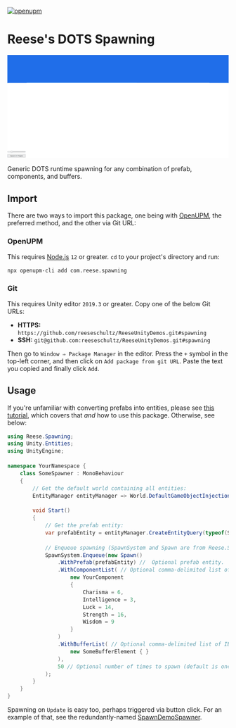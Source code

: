 [![openupm](https://img.shields.io/npm/v/com.reese.spawning?label=openupm&registry_uri=https://package.openupm.com)](https://openupm.com/packages/com.reese.spawning/)

# Reese's DOTS Spawning

![Video of spawning prefabs with Unity ECS.](/Gifs/spawn-demo.gif)

Generic DOTS runtime spawning for any combination of prefab, components, and buffers.

## Import

There are two ways to import this package, one being with [OpenUPM](https://openupm.com/), the preferred method, and the other via Git URL:

### OpenUPM

This requires [Node.js](https://nodejs.org/en/) `12` or greater. `cd` to your project's directory and run:

```sh
npx openupm-cli add com.reese.spawning
```

### Git

This requires Unity editor `2019.3` or greater. Copy one of the below Git URLs:

* **HTTPS:** `https://github.com/reeseschultz/ReeseUnityDemos.git#spawning`
* **SSH:** `git@github.com:reeseschultz/ReeseUnityDemos.git#spawning`

Then go to `Window ⇒ Package Manager` in the editor. Press the `+` symbol in the top-left corner, and then click on `Add package from git URL`. Paste the text you copied and finally click `Add`.

## Usage

If you're unfamiliar with converting prefabs into entities, please see [this tutorial](https://reeseschultz.com/spawning-prefabs-with-unity-ecs/), which covers that *and* how to use this package. Otherwise, see below:

```csharp
using Reese.Spawning;
using Unity.Entities;
using UnityEngine;

namespace YourNamespace {
    class SomeSpawner : MonoBehaviour
    {
        // Get the default world containing all entities:
        EntityManager entityManager => World.DefaultGameObjectInjectionWorld.EntityManager;

        void Start()
        {
            // Get the prefab entity:
            var prefabEntity = entityManager.CreateEntityQuery(typeof(SomePrefab)).GetSingletonEntity()

            // Enqueue spawning (SpawnSystem and Spawn are from Reese.Spawning):
            SpawnSystem.Enqueue(new Spawn()
                .WithPrefab(prefabEntity) //  Optional prefab entity.
                .WithComponentList( // Optional comma-delimited list of IComponentData.
                    new YourComponent
                    {
                        Charisma = 6,
                        Intelligence = 3,
                        Luck = 14,
                        Strength = 16,
                        Wisdom = 9
                    }
                )
                .WithBufferList( // Optional comma-delimited list of IBufferElementData.
                    new SomeBufferElement { }
                ),
                50 // Optional number of times to spawn (default is once).
            );
        }
    }
}
```

Spawning on `Update` is easy too, perhaps triggered via button click. For an example of that, see the redundantly-named [SpawnDemoSpawner](https://github.com/reeseschultz/ReeseUnityDemos/blob/master/Assets/Scripts/Demo/SpawnDemoSpawner.cs).
